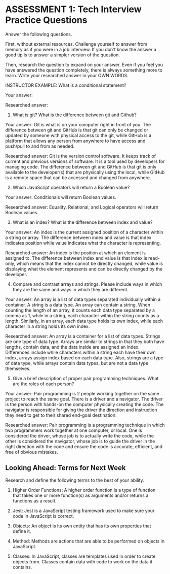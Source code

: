# ASSESSMENT 1: Tech Interview Practice Questions

Answer the following questions.

First, without external resources. Challenge yourself to answer from memory as if you were in a job interview. If you don't know the answer a good tip is to answer a simpler version of the question.

Then, research the question to expand on your answer. Even if you feel you have answered the question completely, there is always something more to learn. Write your researched answer in your OWN WORDS.

INSTRUCTOR EXAMPLE: What is a conditional statement?

Your answer:

Researched answer:

1. What is git? What is the difference between git and Github?

Your answer: Git is what is on your computer right in front of you. The difference between git and GitHub is that git can only be changed or updated by someone with physical access to the git, while GitHub is a platform that allows any person from anywhere to have access and push/pull to and from as needed.

Researched answer: Git is the version control software. It keeps track of current and previous versions of software. It is a tool used by developers for managing code. The difference between git and GitHub is that git is only available to the developer(s) that are physically using the local, while GitHub is a remote space that can be accessed and changed from anywhere.

2. Which JavaScript operators will return a Boolean value?

Your answer: Conditionals will return Boolean values.

Researched answer: Equality, Relational, and Logical operators will return Boolean values.

3. What is an index? What is the difference between index and value?

Your answer: An index is the current assigned position of a character within a string or array. The difference between index and value is that index indicates position while value indicates what the character is representing.

Researched answer: An index is the position at which an element is assigned to. The difference between index and value is that index is read-only, which means that the index cannot be directly changed, while value is displaying what the element represents and can be directly changed by the developer.

4. Compare and contrast arrays and strings. Please include ways in which they are the same and ways in which they are different.

Your answer: An array is a list of data types separated individually within a container. A string is a data type. An array can contain a string. When counting the length of an array, it counts each data type separated by a comma as 1, while in a string, each character within the string counts as a length. Similarly, in an array, each data type holds its own index, while each character in a string holds its own index.

Researched answer: An array is a container for a list of data types. Strings are one type of data type. Arrays are similar to strings in that they both have lengths, contain data, and the data inside are assigned an index. Differences include while characters within a string each have their own index, arrays assign index based on each data type. Also, strings are a type of data type, while arrays contain data types, but are not a data type themselves.

5. Give a brief description of proper pair programming techniques. What are the roles of each person?

Your answer: Pair programming is 2 people working together on the same project to reach the same goal. There is a driver and a navigator. The driver is the person with hands-on the computer physically creating the code. The navigator is responsible for giving the driver the direction and instruction they need to get to their shared end-goal destination.

Researched answer: Pair programming is a programming technique in which two programmers work together at one computer, or local. One is considered the driver, whose job is to actually write the code, while the other is considered the navigator, whose job is to guide the driver in the right direction with the code and ensure the code is accurate, efficient, and free of obvious mistakes.

## Looking Ahead: Terms for Next Week

Research and define the following terms to the best of your ability.

1. Higher Order Functions: A higher order function is a type of function that takes one or more function(s) as arguments and/or returns a functions as a result.

2. Jest: Jest is a JavaScript testing framework used to make sure your code in JavaScript is correct.

3. Objects: An object is its own entity that has its own properties that define it.

4. Method: Methods are actions that are able to be performed on objects in JavaScript.

5. Classes: In JavaScript, classes are templates used in order to create objects from. Classes contain data with code to work on the data it contains.
